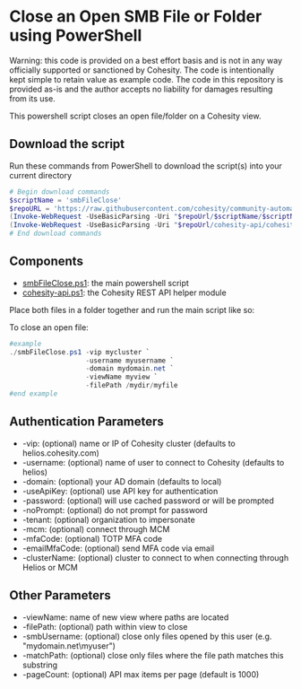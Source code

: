 # Close an Open SMB File or Folder using PowerShell

Warning: this code is provided on a best effort basis and is not in any way officially supported or sanctioned by Cohesity. The code is intentionally kept simple to retain value as example code. The code in this repository is provided as-is and the author accepts no liability for damages resulting from its use.

This powershell script closes an open file/folder on a Cohesity view.

## Download the script

Run these commands from PowerShell to download the script(s) into your current directory

```powershell
# Begin download commands
$scriptName = 'smbFileClose'
$repoURL = 'https://raw.githubusercontent.com/cohesity/community-automation-samples/main/powershell'
(Invoke-WebRequest -UseBasicParsing -Uri "$repoUrl/$scriptName/$scriptName.ps1").content | Out-File "$scriptName.ps1"; (Get-Content "$scriptName.ps1") | Set-Content "$scriptName.ps1"
(Invoke-WebRequest -UseBasicParsing -Uri "$repoUrl/cohesity-api/cohesity-api.ps1").content | Out-File cohesity-api.ps1; (Get-Content cohesity-api.ps1) | Set-Content cohesity-api.ps1
# End download commands
```

## Components

* [smbFileClose.ps1](https://raw.githubusercontent.com/cohesity/community-automation-samples/main/powershell/smbFileClose/smbFileClose.ps1): the main powershell script
* [cohesity-api.ps1](https://raw.githubusercontent.com/cohesity/community-automation-samples/main/powershell/cohesity-api/cohesity-api.ps1): the Cohesity REST API helper module

Place both files in a folder together and run the main script like so:

To close an open file:

```powershell
#example
./smbFileClose.ps1 -vip mycluster `
                   -username myusername `
                   -domain mydomain.net `
                   -viewName myview `
                   -filePath /mydir/myfile
#end example
```

## Authentication Parameters

* -vip: (optional) name or IP of Cohesity cluster (defaults to helios.cohesity.com)
* -username: (optional) name of user to connect to Cohesity (defaults to helios)
* -domain: (optional) your AD domain (defaults to local)
* -useApiKey: (optional) use API key for authentication
* -password: (optional) will use cached password or will be prompted
* -noPrompt: (optional) do not prompt for password
* -tenant: (optional) organization to impersonate
* -mcm: (optional) connect through MCM
* -mfaCode: (optional) TOTP MFA code
* -emailMfaCode: (optional) send MFA code via email
* -clusterName: (optional) cluster to connect to when connecting through Helios or MCM

## Other Parameters

* -viewName: name of new view where paths are located
* -filePath: (optional) path within view to close
* -smbUsername: (optional) close only files opened by this user (e.g. "mydomain.net\myuser")
* -matchPath: (optional) close only files where the file path matches this substring
* -pageCount: (optional) API max items per page (default is 1000)
